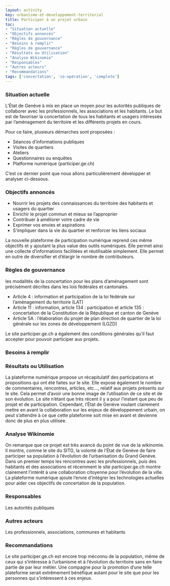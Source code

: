 ```yaml
---
layout: activity
key: urbanisme-et-developpement-territorial
title: Participer à un projet urbain
toc:
- "Situation actuelle"
- "Objectifs annoncés"
- "Règles de gouvernance"
- "Besoins à remplir"
- "Règles de gouvernance"
- "Résultats ou Utilisation"
- "Analyse Wikinomie"
- "Responsables"
- "Autres acteurs"
- "Recommandations"
tags: ['concertation', 'co-opération', 'complete']
---
```


### Situation actuelle

L’État de Genève à mis en place un moyen pour les autorités publiques de collaborer avec les professionnels, les associations et les habitants. Le but est de favoriser la concertation de tous les habitants et usagers intéressés par l’aménagement du territoire et les différents projets en cours.

Pour ce faire, plusieurs démarches sont proposées : 

* 	Séances d’informations publiques
* 	Visites de quartiers
* 	Ateliers
* 	Questionnaires ou enquêtes
* 	Platforme numérique (participer.ge.ch)

C’est ce dernier point que nous allons particulièrement développer et analyser ci-dessous.


### Objectifs annoncés

* 	Nourrir les projets des connaissances du territoire des habitants et usagers du quartier
* 	Enrichir le projet commun et mieux se l’approprier
* 	Contribuer à améliorer votre cadre de vie
* 	Exprimer vos envies et aspirations
* 	S’impliquer dans la vie du quartier et renforcer les liens sociaux

La nouvelle plateforme de participation numérique reprend ces même objectifs et y ajoutant la plus value des outils numériques. Elle permet ainsi une collecte d’informations facilitées et réutilisable simplement. Elle permet en outre de diversifier et d’élargir le nombre de contributeurs. 


### Règles de gouvernance

les modalités de la concertation pour les plans d’aménagement sont précisément décrites dans les lois fédérales et cantonales.

* 	Article 4 : information et participation de la loi fédérale sur l’aménagement du territoire (LAT)
* 	Article 11 : information, article 134 : participation et article 135 : concertation de la Constitution de la République et canton de Genève
* 	Article 5A : l’élaboration du projet de plan direction de quartier de la loi générale sur les zones de développement (LGZD)

Le site participer.ge.ch a également des conditions générales qu’il faut accepter pour pouvoir participer aux projets.


### Besoins à remplir



### Résultats ou Utilisation

La plateforme numérique propose un récapitulatif des participations et propositions qui ont été faites sur le site. Elle expose également le nombre de commentaires, rencontres, articles, etc..., relatif aux projets présents sur le site. Cela permet d’avoir une bonne image de l’utilisation de ce site et de son évolution. Le site n’étant que très récent il y a pour l’instant que peu de projet et de participation. Cependant, l’État de Genève voulant clairement mettre en avant la collaboration sur les enjeux de développement urbain, on peut s’attendre à ce que cette plateforme soit mise en avant et devienne donc de plus en plus utilisée.


### Analyse Wikinomie

On remarque que ce projet est très avancé du point de vue de la wikinomie. Il montre, comme le site du SITG, la volonté de l’État de Genève de faire participer sa population à l’évolution de l’urbanisation du Grand Genève. Dans un premier temps les rencontres avec les professionnels, puis des habitants et des associations et récemment le site participer.ge.ch montre clairement l’intérêt à une collaboration citoyenne pour l’évolution de la ville. La plateforme numérique ajoute l’envie d’intégrer les technologies actuelles pour aider ces objectifs de concertation de la population.


### Responsables

Les autorités publiques


### Autres acteurs

Les professionnels, associations, communes et habitants

### Recommandations

Le site participer.ge.ch est encore trop méconnu de la population, même de ceux qui s’intéresse à l’urbanisme et à l’évolution du territoire sans en faire partie de par leur métier. Une compagne pour la promotion d’une telle plateforme serait extrêmement bénéfique autant pour le site que pour les personnes qui s’intéressent à ces enjeux.  